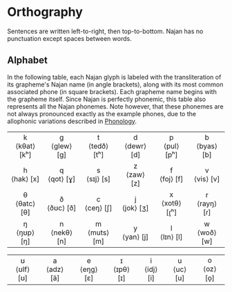 # Orthography

Sentences are written left-to-right, then top-to-bottom. Najan has no
punctuation except spaces between words.

## Alphabet

In the following table, each Najan glyph is labeled with the transliteration of
its grapheme's Najan name (in angle brackets), along with its most common
associated phone (in square brackets). Each grapheme name begins with the
grapheme itself. Since Najan is perfectly phonemic, this table also represents
all the Najan phonemes. Note however, that these phonemes are not always
pronounced exactly as the example phones, due to the allophonic variations
described in [Phonology](./ch01-phonology.md).

| | | | | | |
| :-: | :-: | :-: | :-: | :-: | :-: |
| <naj-xxl>k</naj-xxl> <br> ⟨kθat⟩ \[kʰ\] | <naj-xxl>g</naj-xxl> <br> ⟨glew⟩ \[g\] | <naj-xxl>t</naj-xxl> <br> ⟨tedð⟩ \[tʰ\] | <naj-xxl>d</naj-xxl> <br> ⟨dewr⟩ \[d\] | <naj-xxl>p</naj-xxl> <br> ⟨pul⟩ \[pʰ\] | <naj-xxl>b</naj-xxl> <br> ⟨byas⟩ \[b\] |
| <naj-xxl>h</naj-xxl> <br> ⟨hak⟩ \[x\] | <naj-xxl>q</naj-xxl> <br> ⟨qot⟩ \[ɣ\] | <naj-xxl>s</naj-xxl> <br> ⟨sɪj⟩ \[s\] | <naj-xxl>z</naj-xxl> <br> ⟨zaw⟩ \[z\] | <naj-xxl>f</naj-xxl> <br> ⟨foj⟩ \[f\] | <naj-xxl>v</naj-xxl> <br> ⟨vis⟩ \[v\] |
| <naj-xxl>θ</naj-xxl> <br> ⟨θatc⟩ \[θ\] | <naj-xxl>ð</naj-xxl> <br> ⟨ðʊc⟩ \[ð\] | <naj-xxl>c</naj-xxl> <br> ⟨ceŋ⟩ \[ʃ\] | <naj-xxl>j</naj-xxl> <br> ⟨jok⟩ \[ʒ\] | <naj-xxl>x</naj-xxl> <br> ⟨xotθ⟩ \[ɾ̥ʰ\] | <naj-xxl>r</naj-xxl> <br> ⟨rayŋ⟩ \[ɾ\] |
| <naj-xxl>ŋ</naj-xxl> <br> ⟨ŋʊp⟩ \[ŋ\] | <naj-xxl>n</naj-xxl> <br> ⟨nekθ⟩ \[n\] | <naj-xxl>m</naj-xxl> <br> ⟨muts⟩ \[m\] | <naj-xxl>y</naj-xxl> <br> ⟨yan⟩ \[j\] | <naj-xxl>l</naj-xxl> <br> ⟨lɪn⟩ \[l\] | <naj-xxl>w</naj-xxl> <br> ⟨woð⟩ \[w\] |

| | | | | | | |
| :-: | :-: | :-: | :-: | :-: | :-: | :-: |
| <naj-xxl>ʊ</naj-xxl> <br> ⟨ʊlf⟩ \[ʊ\] | <naj-xxl>a</naj-xxl> <br> ⟨adz⟩ \[ä\] | <naj-xxl>e</naj-xxl> <br> ⟨eŋg⟩ \[ɛ\] | <naj-xxl>ɪ</naj-xxl> <br> ⟨ɪpθ⟩ \[ɪ\] | <naj-xxl>i</naj-xxl> <br> ⟨idj⟩ \[i\] | <naj-xxl>u</naj-xxl> <br> ⟨uc⟩ \[u\] | <naj-xxl>o</naj-xxl> <br> ⟨oz⟩ \[o̞\] |
